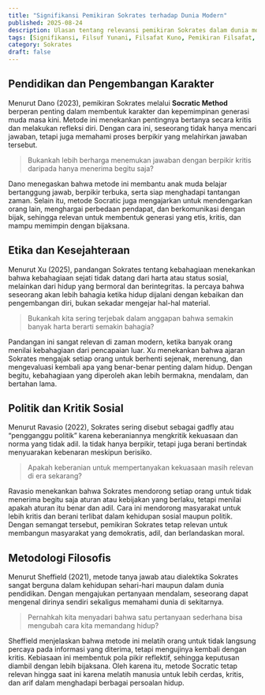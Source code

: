 ```yaml
---
title: "Signifikansi Pemikiran Sokrates terhadap Dunia Modern"
published: 2025-08-24
description: Ulasan tentang relevansi pemikiran Sokrates dalam dunia modern, mencakup pendidikan, etika, politik, dan metodologi filosofis yang tetap menjadi inspirasi bagi pengembangan karakter, kebijaksanaan, dan masyarakat demokratis.
tags: [Signifikansi, Filsuf Yunani, Filsafat Kuno, Pemikiran Filsafat, Etika dan Moral]
category: Sokrates
draft: false
---
```


## Pendidikan dan Pengembangan Karakter

Menurut Dano (2023), pemikiran Sokrates melalui **Socratic Method** berperan penting dalam membentuk karakter dan kepemimpinan generasi muda masa kini. Metode ini menekankan pentingnya bertanya secara kritis dan melakukan refleksi diri. Dengan cara ini, seseorang tidak hanya mencari jawaban, tetapi juga memahami proses berpikir yang melahirkan jawaban tersebut.

> Bukankah lebih berharga menemukan jawaban dengan berpikir kritis daripada hanya menerima begitu saja?

Dano menegaskan bahwa metode ini membantu anak muda belajar bertanggung jawab, berpikir terbuka, serta siap menghadapi tantangan zaman. Selain itu, metode Socratic juga mengajarkan untuk mendengarkan orang lain, menghargai perbedaan pendapat, dan berkomunikasi dengan bijak, sehingga relevan untuk membentuk generasi yang etis, kritis, dan mampu memimpin dengan bijaksana.

## Etika dan Kesejahteraan

Menurut Xu (2025), pandangan Sokrates tentang kebahagiaan menekankan bahwa kebahagiaan sejati tidak datang dari harta atau status sosial, melainkan dari hidup yang bermoral dan berintegritas. Ia percaya bahwa seseorang akan lebih bahagia ketika hidup dijalani dengan kebaikan dan pengembangan diri, bukan sekadar mengejar hal-hal material.

> Bukankah kita sering terjebak dalam anggapan bahwa semakin banyak harta berarti semakin bahagia?

Pandangan ini sangat relevan di zaman modern, ketika banyak orang menilai kebahagiaan dari pencapaian luar. Xu menekankan bahwa ajaran Sokrates mengajak setiap orang untuk berhenti sejenak, merenung, dan mengevaluasi kembali apa yang benar-benar penting dalam hidup. Dengan begitu, kebahagiaan yang diperoleh akan lebih bermakna, mendalam, dan bertahan lama.

## Politik dan Kritik Sosial

Menurut Ravasio (2022), Sokrates sering disebut sebagai gadfly atau “pengganggu politik” karena keberaniannya mengkritik kekuasaan dan norma yang tidak adil. Ia tidak hanya berpikir, tetapi juga berani bertindak menyuarakan kebenaran meskipun berisiko.

> Apakah keberanian untuk mempertanyakan kekuasaan masih relevan di era sekarang?

Ravasio menekankan bahwa Sokrates mendorong setiap orang untuk tidak menerima begitu saja aturan atau kebijakan yang berlaku, tetapi menilai apakah aturan itu benar dan adil. Cara ini mendorong masyarakat untuk lebih kritis dan berani terlibat dalam kehidupan sosial maupun politik. Dengan semangat tersebut, pemikiran Sokrates tetap relevan untuk membangun masyarakat yang demokratis, adil, dan berlandaskan moral.

## Metodologi Filosofis

Menurut Sheffield (2021), metode tanya jawab atau dialektika Sokrates sangat berguna dalam kehidupan sehari-hari maupun dalam dunia pendidikan. Dengan mengajukan pertanyaan mendalam, seseorang dapat mengenal dirinya sendiri sekaligus memahami dunia di sekitarnya.

> Pernahkah kita menyadari bahwa satu pertanyaan sederhana bisa mengubah cara kita memandang hidup?

Sheffield menjelaskan bahwa metode ini melatih orang untuk tidak langsung percaya pada informasi yang diterima, tetapi mengujinya kembali dengan kritis. Kebiasaan ini membentuk pola pikir reflektif, sehingga keputusan diambil dengan lebih bijaksana. Oleh karena itu, metode Socratic tetap relevan hingga saat ini karena melatih manusia untuk lebih cerdas, kritis, dan arif dalam menghadapi berbagai persoalan hidup.